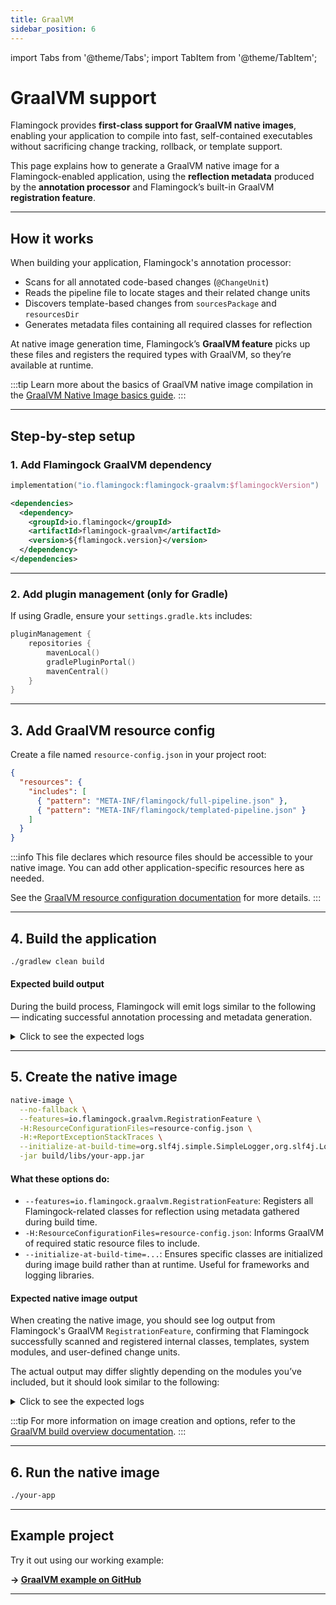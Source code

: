 ```yaml
---
title: GraalVM
sidebar_position: 6
---
```


import Tabs from '@theme/Tabs';
import TabItem from '@theme/TabItem';

# GraalVM support

Flamingock provides **first-class support for GraalVM native images**, enabling your application to compile into fast, self-contained executables without sacrificing change tracking, rollback, or template support.

This page explains how to generate a GraalVM native image for a Flamingock-enabled application, using the **reflection metadata** produced by the **annotation processor** and Flamingock’s built-in GraalVM **registration feature**.

---

## How it works

When building your application, Flamingock's annotation processor:

- Scans for all annotated code-based changes (`@ChangeUnit`)
- Reads the pipeline file to locate stages and their related change units
- Discovers template-based changes from `sourcesPackage` and `resourcesDir`
- Generates metadata files containing all required classes for reflection

At native image generation time, Flamingock’s **GraalVM feature** picks up these files and registers the required types with GraalVM, so they’re available at runtime.

:::tip
Learn more about the basics of GraalVM native image compilation in the [GraalVM Native Image basics guide](https://www.graalvm.org/latest/reference-manual/native-image/basics/).
:::

---

## Step-by-step setup

### 1. Add Flamingock GraalVM dependency

<Tabs groupId="gradle_maven">
<TabItem value="gradle" label="Gradle" default>

```kotlin
implementation("io.flamingock:flamingock-graalvm:$flamingockVersion")
```

</TabItem>
<TabItem value="maven" label="Maven">

```xml
<dependencies>
  <dependency>
    <groupId>io.flamingock</groupId>
    <artifactId>flamingock-graalvm</artifactId>
    <version>${flamingock.version}</version>
  </dependency>
</dependencies>
```

</TabItem>
</Tabs>

---

### 2. Add plugin management (only for Gradle)

If using Gradle, ensure your `settings.gradle.kts` includes:

```kotlin
pluginManagement {
    repositories {
        mavenLocal()
        gradlePluginPortal()
        mavenCentral()
    }
}
```

---

## 3. Add GraalVM resource config

Create a file named `resource-config.json` in your project root:

```json
{
  "resources": {
    "includes": [
      { "pattern": "META-INF/flamingock/full-pipeline.json" },
      { "pattern": "META-INF/flamingock/templated-pipeline.json" }
    ]
  }
}
```

:::info
This file declares which resource files should be accessible to your native image. You can add other application-specific resources here as needed.

See the [GraalVM resource configuration documentation](https://www.graalvm.org/latest/reference-manual/native-image/metadata/#resources) for more details.
:::

---

## 4. Build the application

```bash
./gradlew clean build
```

#### Expected build output

During the build process, Flamingock will emit logs similar to the following — indicating successful annotation processing and metadata generation.

<details>
<summary>Click to see the expected logs</summary>
<Tabs groupId="gradle_maven">
<TabItem value="gradle" label="Gradle" default>

```bash
> Task :compileJava
Note:    [Flamingock] Starting Flamingock annotation processor initialization.
Note:    [Flamingock] 'resources' parameter NOT passed. Using default 'src/main/resources'
Note:    [Flamingock] 'sources' parameter NOT passed. Searching in: '[src/main/java, src/main/kotlin, src/main/scala, src/main/groovy]'
Note:    [Flamingock] Reading flamingock pipeline from file: 'src/main/resources/flamingock/pipeline.yaml'
Note:    [Flamingock] Initialization completed. Processed templated-based changes.
Note:    [Flamingock] Searching for code-based changes (Java classes annotated with @Change or legacy @ChangeUnit annotations)
Note:    [Flamingock] Reading flamingock pipeline from file: 'src/main/resources/flamingock/pipeline.yaml'
Note:    [Flamingock] Finished processing annotated classes and generating metadata.
Note:    [Flamingock] Final processing round detected - skipping execution.
```

</TabItem>
<TabItem value="maven" label="Maven">

```bash
[INFO]   [Flamingock] Starting Flamingock annotation processor initialization.
[INFO]   [Flamingock] 'resources' parameter NOT passed. Using default 'src/main/resources'
[INFO]   [Flamingock] 'sources' parameter NOT passed. Searching in: '[src/main/java, src/main/kotlin, src/main/scala, src/main/groovy]'
[INFO]   [Flamingock] Reading flamingock pipeline from file: 'src/main/resources/flamingock/pipeline.yaml'
[INFO]   [Flamingock] Initialization completed. Processed templated-based changes.
[INFO]   [Flamingock] Searching for code-based changes (Java classes annotated with @Change or legacy @ChangeUnit annotations)
[INFO]   [Flamingock] Reading flamingock pipeline from file: 'src/main/resources/flamingock/pipeline.yaml'
[INFO]   [Flamingock] Finished processing annotated classes and generating metadata.
[INFO]   [Flamingock] Final processing round detected - skipping execution.
```

</TabItem>
</Tabs>
</details>


---

## 5. Create the native image

```bash
native-image \
  --no-fallback \
  --features=io.flamingock.graalvm.RegistrationFeature \
  -H:ResourceConfigurationFiles=resource-config.json \
  -H:+ReportExceptionStackTraces \
  --initialize-at-build-time=org.slf4j.simple.SimpleLogger,org.slf4j.LoggerFactory,org.slf4j.impl.StaticLoggerBinder \
  -jar build/libs/your-app.jar
```

#### What these options do:

- `--features=io.flamingock.graalvm.RegistrationFeature`: Registers all Flamingock-related classes for reflection using metadata gathered during build time.
- `-H:ResourceConfigurationFiles=resource-config.json`: Informs GraalVM of required static resource files to include.
- `--initialize-at-build-time=...`: Ensures specific classes are initialized during image build rather than at runtime. Useful for frameworks and logging libraries.

#### Expected native image output

When creating the native image, you should see log output from Flamingock's GraalVM `RegistrationFeature`, confirming that Flamingock successfully scanned and registered internal classes, templates, system modules, and user-defined change units. 

The actual output may differ slightly depending on the modules you’ve included, but it should look similar to the following:
<details>
<summary>Click to see the expected logs</summary>
```
 - io.flamingock.graalvm.RegistrationFeature
[Flamingock] Starting GraalVM classes registration
[Flamingock] Starting registration of internal classes
    Registering class: io.flamingock.core.task.TaskDescriptor 
    Registering class: io.flamingock.core.task.AbstractTaskDescriptor 
    Registering class: io.flamingock.core.preview.PreviewPipeline 
    Registering class: io.flamingock.core.preview.PreviewStage 
    Registering class: io.flamingock.core.preview.CodePreviewChangeUnit 
    Registering class: io.flamingock.core.preview.CodePreviewLegacyChangeUnit 
    Registering class: io.flamingock.core.preview.PreviewMethod 
    Registering class: io.flamingock.core.api.template.ChangeTemplateConfig 
    Registering class: io.flamingock.core.preview.TemplatePreviewChangeUnit 
    Registering class: io.flamingock.core.pipeline.Pipeline 
    Registering class: io.flamingock.core.pipeline.LoadedStage 
    Registering class: io.flamingock.core.task.loaded.AbstractLoadedTask 
    Registering class: io.flamingock.core.task.loaded.AbstractReflectionLoadedTask 
    Registering class: io.flamingock.core.task.loaded.AbstractLoadedChangeUnit 
    Registering class: io.flamingock.core.task.loaded.CodeLoadedChangeUnit 
    Registering class: io.flamingock.core.task.loaded.TemplateLoadedChangeUnit 
    Registering class: java.nio.charset.CoderResult 
[Flamingock] Completed internal classes
[Flamingock] Starting registration of templates
    Registering class: io.flamingock.core.api.template.TemplateFactory 
    Registering class: io.flamingock.core.api.template.ChangeTemplate 
    Registering class: io.flamingock.core.api.template.AbstractChangeTemplate 
    Registering class: io.flamingock.template.mongodb.MongoChangeTemplate 
    Registering class: io.flamingock.template.mongodb.model.MongoOperation 
    Registering class: io.flamingock.template.mongodb.MongoChangeTemplateConfig 
[Flamingock] Completed templates
[Flamingock] Starting registration of system modules
    Registering class: io.flamingock.core.engine.audit.importer.changeunit.MongockImporterChangeUnit 
    Registering class: io.flamingock.core.engine.audit.importer.ImporterModule 
[Flamingock] Completed system modules
[Flamingock] Starting registration of user classes
    Registering class: io.flamingock.changes._1_create_clients_collection_change 
    Registering class: io.flamingock.changes._2_insertClientFederico_change 
    Registering class: io.flamingock.changes._3_insert_client_jorge 
[Flamingock] Completed user classes
[Flamingock] Completed GraalVM classes registration
```
</details>

:::tip
For more information on image creation and options, refer to the [GraalVM build overview documentation](https://www.graalvm.org/latest/reference-manual/native-image/overview/Build-Overview/).
:::

---

## 6. Run the native image

```bash
./your-app
```

---

## Example project

Try it out using our working example:

**→ [GraalVM example on GitHub](https://github.com/mongock/flamingock-examples/tree/master/graalvm)**


---

